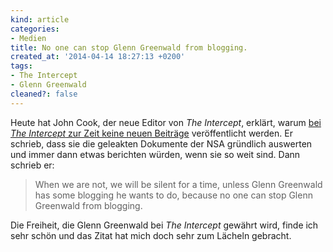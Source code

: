 ```yaml
---
kind: article
categories:
- Medien
title: No one can stop Glenn Greenwald from blogging.
created_at: '2014-04-14 18:27:13 +0200'
tags:
- The Intercept
- Glenn Greenwald
cleaned?: false
---
```


Heute hat John Cook, der neue Editor von *The Intercept*, erklärt, warum
[bei *The Intercept* zur Zeit keine neuen
Beiträge](https://firstlook.org/theintercept/2014/04/14/passover-greetings-editor/)
ver­öffent­licht werden. Er schrieb, dass sie die geleakten Dokumente
der NSA gründlich auswerten und immer dann etwas berichten würden, wenn
sie so weit sind. Dann schrieb er:

> When we are not, we will be silent for a time, unless Glenn Greenwald
> has some blogging he wants to do, because no one can stop Glenn
> Greenwald from blogging.

Die Freiheit, die Glenn Greenwald bei *The Intercept* gewährt wird,
finde ich sehr schön und das Zitat hat mich doch sehr zum Lächeln
gebracht.
